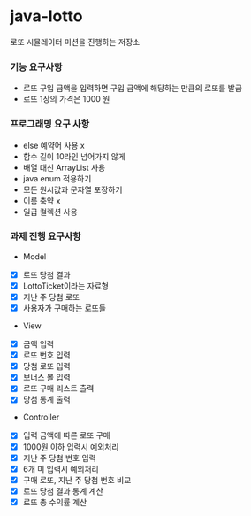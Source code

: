 # java-lotto
로또 시뮬레이터 미션을 진행하는 저장소

### 기능 요구사항
- 로또 구입 금액을 입력하면 구입 금액에 해당하는 만큼의 로또를 발급
- 로또 1장의 가격은 1000 원

### 프로그래밍 요구 사항
- else 예약어 사용 x
- 함수 길이 10라인 넘어가지 않게
- 배열 대신 ArrayList 사용
- java enum 적용하기
- 모든 원시값과 문자열 포장하기
- 이름 축약 x
- 일급 컬렉션 사용

### 과제 진행 요구사항
- Model
- [x] 로또 당첨 결과
- [x] LottoTicket이라는 자료형 
- [x] 지난 주 당첨 로또
- [x] 사용자가 구매하는 로또들

- View
- [x] 금액 입력
- [x] 로또 번호 입력
- [x] 당첨 로또 입력
- [x] 보너스 볼 입력
- [x] 로또 구매 리스트 출력
- [x] 당첨 통계 출력

- Controller
- [x] 입력 금액에 따른 로또 구매
- [x] 1000원 이하 입력시 예외처리
- [x] 지난 주 당첨 번호 입력
- [x] 6개 미 입력시 예외처리
- [x] 구매 로또, 지난 주 당첨 번호 비교
- [x] 로또 당첨 결과 통계 계산
- [x] 로또 총 수익률 계산